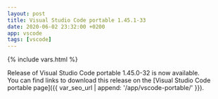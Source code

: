 ```yaml
---
layout: post
title: Visual Studio Code portable 1.45.1-33
date: 2020-06-02 23:32:00 +0200
app: vscode
tags: [vscode]
---
```

{% include vars.html %}

Release of Visual Studio Code portable 1.45.0-32 is now available.<br />
You can find links to download this release on the [Visual Studio Code portable page]({{ var_seo_url | append: '/app/vscode-portable/' }}).
